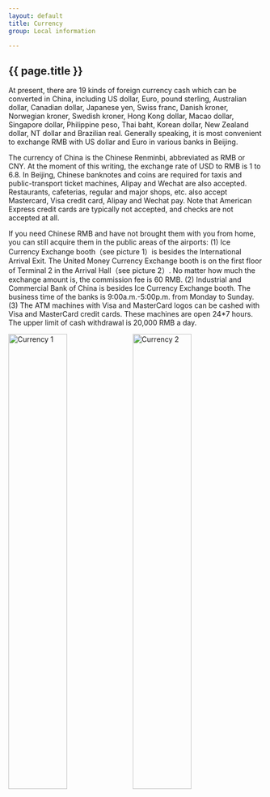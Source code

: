 ```yaml
---
layout: default
title: Currency
group: Local information

---
```




## {{ page.title }}

At present, there are 19 kinds of foreign currency cash which can be converted in China, including US dollar, Euro, pound sterling, Australian dollar, Canadian dollar, Japanese yen, Swiss franc, Danish kroner, Norwegian kroner, Swedish kroner, Hong Kong dollar, Macao dollar, Singapore dollar, Philippine peso, Thai baht, Korean dollar, New Zealand dollar, NT dollar and Brazilian real. Generally speaking, it is most convenient to exchange RMB with US dollar and Euro in various banks in Beijing.

The currency of China is the Chinese Renminbi, abbreviated as RMB or CNY. At the moment of this writing, the exchange rate of USD to RMB is 1 to 6.8. 
In Beijing, Chinese banknotes and coins are required for taxis and public-transport ticket machines, Alipay and Wechat are also accepted. Restaurants, cafeterias, regular and major shops, etc. also accept Mastercard, Visa credit card, Alipay and Wechat pay. Note that American Express credit cards are typically not accepted, and checks are not accepted at all.

If you need Chinese RMB and have not brought them with you from home, you can still acquire them in the public areas of the airports: (1) Ice Currency Exchange booth（see picture 1）is besides the International Arrival Exit. The United Money Currency Exchange booth is on the first floor of Terminal 2 in the Arrival Hall（see picture 2）. No matter how much the exchange amount is, the commission fee is 60 RMB. (2) Industrial and Commercial Bank of China is besides Ice Currency Exchange booth. The business time of the banks is 9:00a.m.-5:00p.m. from Monday to Sunday. (3) The ATM machines with Visa and MasterCard logos can be cashed with Visa and MasterCard credit cards. These machines are open 24*7 hours. The upper limit of cash withdrawal is 20,000 RMB a day.

<div class="imagetext">
    <img src="{{ site.baseurl }}/images/local_info/currency_1.png" style="width:48%;" alt="Currency 1" />
   <img src="{{ site.baseurl }}/images/local_info/currency_2.png" style="width:48%;"  alt="Currency 2" />
</div>

<!--
<div class="imagetext">
    <img src="{{ site.baseurl }}/images/local_info/currency_2_1.jpg" style="width:48%;" alt="Currency 3" />
   <img src="{{ site.baseurl }}/images/local_info/currency_2_2.jpg" style="width:48%;" alt="Currency 4" />
</div>

<div class="imagetext">
    <img src="{{ site.baseurl }}/images/local_info/currency_3_1.jpg" style="width:48%;" alt="Currency 5" />
   <img src="{{ site.baseurl }}/images/local_info/currency_3_2.jpg" style="width:48%;"  alt="Currency 3_3" />
</div>
-->
